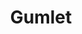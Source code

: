 ---
blog: https://gumlet.com/blog
facebook: https://facebook.com/gumlethq
git: https://github.com/gumlet
linkedin: https://linkedin.com/company/gumlet
logohandle: gumlet
sort: gumlet
title: Gumlet
twitter: https://x.com/gumlethq
website: https://www.gumlet.com/
youtube: https://youtube.com/channel/UCTN88RXUv3K7jiR-oP6O0UA
---